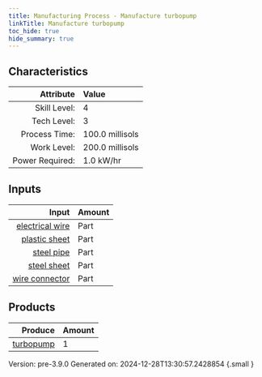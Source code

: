 ```yaml
---
title: Manufacturing Process - Manufacture turbopump
linkTitle: Manufacture turbopump
toc_hide: true
hide_summary: true
---
```



## Characteristics

| Attribute      | Value |
|--------:|:------|
|Skill Level:|4|
|Tech Level:|3|
|Process Time:|100.0 millisols|
|Work Level:|200.0 millisols|
|Power Required:|1.0 kW/hr|

## Inputs

| Input      | Amount |
|--------:|:------|
|[electrical wire](/docs/definitions/part/electrical-wire)|Part|1|
|[plastic sheet](/docs/definitions/part/plastic-sheet)|Part|1|
|[steel pipe](/docs/definitions/part/steel-pipe)|Part|3|
|[steel sheet](/docs/definitions/part/steel-sheet)|Part|1|
|[wire connector](/docs/definitions/part/wire-connector)|Part|3|

## Products


| Produce      | Amount |
|--------:|:------|
|[turbopump](/docs/definitions/part/turbopump)|1|


Version: pre-3.9.0 Generated on: 2024-12-28T13:30:57.2428854
{.small }

